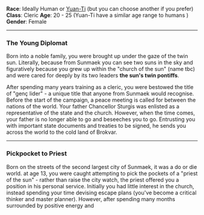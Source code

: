 **Race**: Ideally Human or [Yuan-Ti](https://5e.tools/races.html#yuan-ti%20pureblood_vgm) (but you can choose another if you prefer)
**Class**: Cleric
**Age**: 20 - 25 (Yuan-Ti have a similar age range to humans )
**Gender**: Female

---
### The Young Diplomat

Born into a noble family, you were brought up under the gaze of the twin sun. Literally, because from Sunmaek you can see two suns in the sky and figuratively because you grew up within the "church of the sun" (name tbc) and were cared for deeply by its two leaders **the sun's twin pontiffs**.

After spending many years training as a cleric, you were bestowed the title of "genç lider" - a unique title that anyone from Sunmaek would recognise. Before the start of the campaign,  a peace meeting is called for between the nations of the world. Your father Chancellor Sturgis was enlisted as a representative of the state and the church. However, when the time comes, your father is no longer able to go and beseeches you to go. Entrusting you with important state documents and treaties to be signed, he sends you across the world to the cold land of Brokvar.

---
### Pickpocket to Priest

Born on the streets of the second largest city of Sunmaek, it was a do or die world. at age 13, you were caught attempting to pick the pockets of a "priest of the sun" - rather than raise the city watch, the priest offered you a position in his personal service. Initially you had little interest in the church, instead spending your time devising escape plans (you've become a critical thinker and master planner). However, after spending many months surrounded by positive energy and 